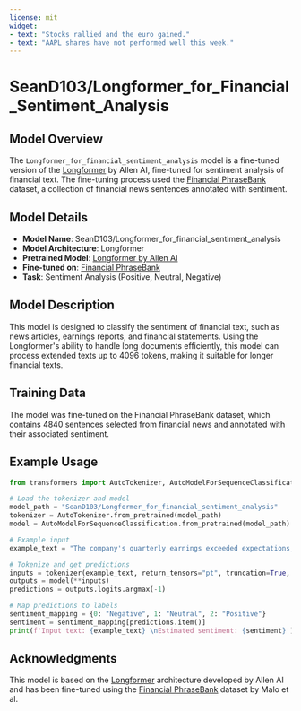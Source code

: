 ```yaml
---
license: mit
widget:
- text: "Stocks rallied and the euro gained."
- text: "AAPL shares have not performed well this week."
---
```


# SeanD103/Longformer_for_Financial_Sentiment_Analysis

## Model Overview
The `Longformer_for_financial_sentiment_analysis` model is a fine-tuned version of the [Longformer](https://huggingface.co/allenai/longformer-base-4096) by Allen AI, fine-tuned for sentiment analysis of financial text. The fine-tuning process used the [Financial PhraseBank](https://www.researchgate.net/publication/251231364_FinancialPhraseBank-v10) dataset, a collection of financial news sentences annotated with sentiment.

## Model Details
- **Model Name**: SeanD103/Longformer_for_financial_sentiment_analysis
- **Model Architecture**: Longformer
- **Pretrained Model**: [Longformer by Allen AI](https://huggingface.co/allenai/longformer-base-4096)
- **Fine-tuned on**: [Financial PhraseBank](https://www.researchgate.net/publication/251231107_Good_Debt_or_Bad_Debt_Detecting_Semantic_Orientations_in_Economic_Texts)
- **Task**: Sentiment Analysis (Positive, Neutral, Negative)

## Model Description
This model is designed to classify the sentiment of financial text, such as news articles, earnings reports, and financial statements. Using the Longformer's ability to handle long documents efficiently, this model can process extended texts up to 4096 tokens, making it suitable for longer financial texts.

## Training Data
The model was fine-tuned on the Financial PhraseBank dataset, which contains 4840 sentences selected from financial news and annotated with their associated sentiment.

## Example Usage
```python
from transformers import AutoTokenizer, AutoModelForSequenceClassification

# Load the tokenizer and model
model_path = "SeanD103/Longformer_for_financial_sentiment_analysis"
tokenizer = AutoTokenizer.from_pretrained(model_path)
model = AutoModelForSequenceClassification.from_pretrained(model_path)

# Example input
example_text = "The company's quarterly earnings exceeded expectations, leading to a rise in stock prices."

# Tokenize and get predictions
inputs = tokenizer(example_text, return_tensors="pt", truncation=True, padding=True)
outputs = model(**inputs)
predictions = outputs.logits.argmax(-1)

# Map predictions to labels
sentiment_mapping = {0: "Negative", 1: "Neutral", 2: "Positive"}
sentiment = sentiment_mapping[predictions.item()]
print(f'Input text: {example_text} \nEstimated sentiment: {sentiment}')
```

## Acknowledgments
This model is based on the [Longformer](https://arxiv.org/abs/2004.05150) architecture developed by Allen AI and has been fine-tuned using the [Financial PhraseBank](https://www.researchgate.net/publication/251231107_Good_Debt_or_Bad_Debt_Detecting_Semantic_Orientations_in_Economic_Texts) dataset by Malo et al.


